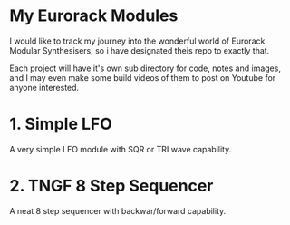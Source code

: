 # My Eurorack Modules

I would like to track my journey into the wonderful world of Eurorack Modular Synthesisers, so i have designated theis repo to exactly that.

Each project will have it's own sub directory for code, notes and images, and I may even make some build videos of them to post on Youtube for anyone interested.


# 1. Simple LFO

A very simple LFO module with SQR or TRI wave capability.


# 2. TNGF 8 Step Sequencer

A neat 8 step sequencer with backwar/forward capability.

